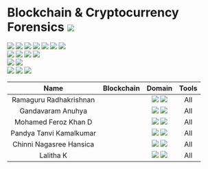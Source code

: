 # Blockchain & Cryptocurrency Forensics ![](https://img.shields.io/badge/-Live-brightgreen)
![](https://img.shields.io/badge/Batch-17CYS-green) ![](https://img.shields.io/badge/Batch-20CYS-green) ![](https://img.shields.io/badge/Batch-PG21CYS-green) 
![](https://img.shields.io/badge/Batch-UG22CYS-lightgreen) ![](https://img.shields.io/badge/Batch-PG22CYS-green) ![](https://img.shields.io/badge/Batch-PhD-darkgreen) ![](https://img.shields.io/badge/-B_RIG-darkgreen)<br/> 
![](https://img.shields.io/badge/Focus-Blockchain_Forensics-yellow) ![](https://img.shields.io/badge/Focus-Cryptocurrency_Forensics-yellow) ![](https://img.shields.io/badge/Focus-NFT_Forensics-yellow) ![](https://img.shields.io/badge/Focus-Metaverse_Forensics-yellow) <br/>
![](https://img.shields.io/badge/Cryptocurrency-Bitcoin-blue) ![](https://img.shields.io/badge/Cryptocurrency-Ethereum-blue) <br/>
![](https://img.shields.io/badge/Blockchain-Bitcoin-blue) ![](https://img.shields.io/badge/Blockchain-Ethereum-blue)  ![](https://img.shields.io/badge/Blockchain-Hyperledger-blue)

| Name | Blockchain | Domain | Tools |
|:----:|:----------:|:------:|:-----:|
| Ramaguru Radhakrishnan |  |  ![](https://img.shields.io/badge/-Research-blue) ![](https://img.shields.io/badge/-Security-brown) | All |
| Gandavaram Anuhya |  |  ![](https://img.shields.io/badge/-Research-blue) ![](https://img.shields.io/badge/-Security-brown) | All |
| Mohamed Feroz Khan D  |  |  ![](https://img.shields.io/badge/-Research-blue) ![](https://img.shields.io/badge/-Security-brown) | All |
| Pandya Tanvi Kamalkumar |  |  ![](https://img.shields.io/badge/-Research-blue) ![](https://img.shields.io/badge/-Security-brown) | All |
| Chinni Nagasree Hansica |  |  ![](https://img.shields.io/badge/-Research-blue) ![](https://img.shields.io/badge/-Security-brown) | All |
| Lalitha K |  |  ![](https://img.shields.io/badge/-Research-blue) ![](https://img.shields.io/badge/-Security-brown) | All |
